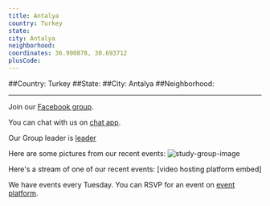 ```yaml
---
title: Antalya
country: Turkey
state: 
city: Antalya
neighborhood: 
coordinates: 36.900878, 30.693712
plusCode:
---
```


##Country: Turkey
##State: 
##City: Antalya
##Neighborhood: 
*****
Join our [Facebook group](https://www.facebook.com/groups/free.code.camp.antalya).

You can chat with us on [chat app]().

Our Group leader is [leader]()

Here are some pictures from our recent events:
![study-group-image]()

Here's a stream of one of our recent events:
[video hosting platform embed]

We have events every Tuesday. You can RSVP for an event on [event platform]().
